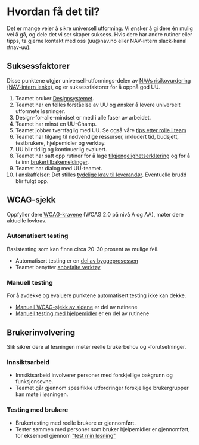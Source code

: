 # Hvordan få det til?

<p class="typo-ingress">Det er mange veier å sikre universell utforming. Vi ønsker å gi dere én mulig vei å gå, og dele det vi ser skaper suksess. Hvis dere har andre rutiner eller tipps, ta gjerne kontakt med oss (uu@nav.no eller NAV-intern slack-kanal #nav-uu).</p>


## Suksessfaktorer
Disse punktene utgjør universell-utformings-delen av [NAVs risikovurdering (NAV-intern lenke)](https://navno.sharepoint.com/sites/intranett-it/SitePages/Risikovurderinger.aspx), og er suksessfaktorer for å oppnå god UU.

1. Teamet bruker [Designsystemet](https://design.nav.no/).
2. Teamet har en felles forståelse av UU og ønsker å levere universelt utformete løsninger.
3. Design-for-alle-mindset er med i alle faser av arbeidet.
4. Teamet har minst en UU-Champ.
5. Teamet jobber tverrfaglig med UU. Se også våre [tips etter rolle i team](/hvordan-faa-det-til/tips-etter-rolle/)
7. Teamet har tilgang til nødvendige ressurser, inkludert tid, budsjett, testbrukere, hjelpemidler og verktøy.
8. UU blir tidlig og kontinuerlig evaluert.
9. Teamet  har satt opp rutiner for å lage [tilgjengelighetserklæring](/hvordan-faa-det-til/tilgjengelighetserklæring.md) og for å ta inn [brukertilbakemeldinger](/hvordan-faa-det-til/tilbakemeldingsfunksjon.md).
10. Teamet har dialog med UU-teamet.
11. I anskaffelser: Det stilles [tydelige krav til leverandør](hva-gjelder/krav-til-anskaffelseer.md). Eventuelle brudd blir fulgt opp.

## WCAG-sjekk
Oppfyller dere [WCAG-kravene](https://uu.difi.no/krav-og-regelverk) (WCAG 2.0 på nivå A og AA), møter dere aktuelle lovkrav. 

### Automatisert testing
Basistesting som kan finne circa 20-30 prosent av mulige feil.

* Automatisert testing er en [del av byggeprosessen](https://github.com/navikt/uu-testing)
* Teamet benytter [anbefalte verktøy](/hvordan-faa-det-til/UU-testing/automatisert-test/README.md)

### Manuell testing
For å avdekke og evaluere punktene automatisert testing ikke kan dekke.

* [Manuell WCAG-sjekk av sidene](hvordan-faa-det-til/UU-testing/manuell-testing/README.md) er del av rutinene
* [Manuell testing med hjelpemidler](/hvordan-faa-det-til/UU-testing/manuell-testing/) er en del av rutinene

## Brukerinvolvering
Slik sikrer dere at løsningen møter reelle brukerbehov og -forutsetninger.

### Innsiktsarbeid

* Innsiktsarbeid involverer personer med forskjellige bakgrunn og funksjonsevne.
* Teamet går gjennom spesifikke utfordringer forskjellige brukergrupper kan møte i løsningen.

### Testing med brukere

* Brukertesting med reelle brukere er gjennomført.
* Tester sammen med personer som bruker hjelpemidler er gjennomført, for eksempel gjennom ["test min løsning"](/hvordan-faa-det-til/UU-testing/brukertesting/test-min-løsning.md)


